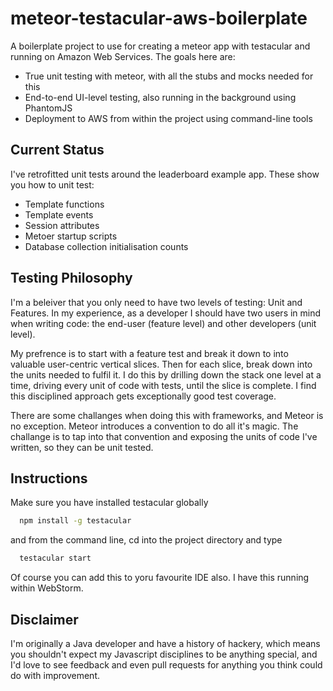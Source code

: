 meteor-testacular-aws-boilerplate
=================================

A boilerplate project to use for creating a meteor app with testacular and running on Amazon Web Services. The goals here are:

* True unit testing with meteor, with all the stubs and mocks needed for this
* End-to-end UI-level testing, also running in the background using PhantomJS
* Deployment to AWS from within the project using command-line tools

Current Status
--------------
I've retrofitted unit tests around the leaderboard example app. These show you how to unit test:

* Template functions
* Template events
* Session attributes
* Metoer startup scripts
* Database collection initialisation counts

Testing Philosophy
------------------
I'm a beleiver that you only need to have two levels of testing: Unit and Features. In my experience, as a developer I should have two users in mind when writing code: the end-user (feature level) and other developers (unit level). 

My prefrence is to start with a feature test and break it down to into valuable user-centric vertical slices. Then for each slice, break down into the units needed to fulfil it. I do this by drilling down the stack one level at a time, driving every unit of code with tests, until the slice is complete. I find this disciplined approach gets exceptionally good test coverage.

There are some challanges when doing this with frameworks, and Meteor is no exception. Meteor introduces a convention to do all it's magic. The challange is to tap into that convention and exposing the units of code I've written, so they can be unit tested.

Instructions
------------
Make sure you have installed testacular globally

```bash
  npm install -g testacular
```
  
and from the command line, cd into the project directory and type
```bash
  testacular start
```  
Of course you can add this to yoru favourite IDE also. I have this running within WebStorm.

Disclaimer
----------
I'm originally a Java developer and have a history of hackery, which means you shouldn't expect my Javascript disciplines to be anything special, and I'd love to see feedback and even pull requests for anything you think could do with improvement.

